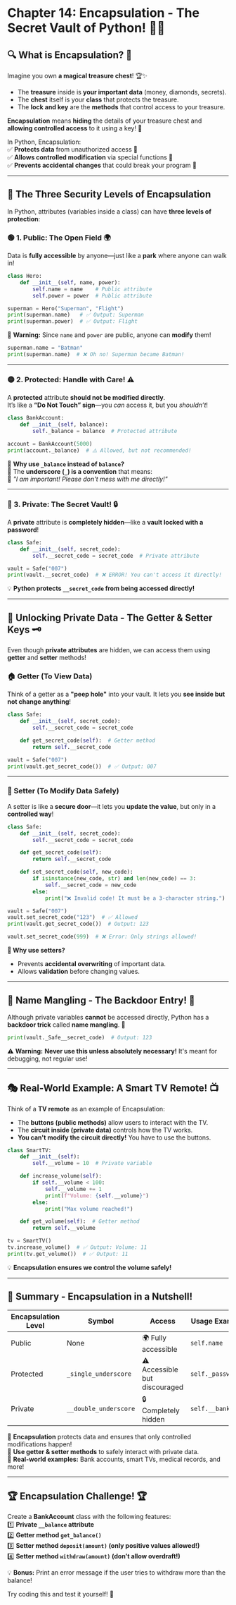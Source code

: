 # Chapter 14: Encapsulation - The Secret Vault of Python! 🔐🏦  

## 🔍 What is Encapsulation? 🤔  

Imagine you own **a magical treasure chest**! 🏆✨  
- The **treasure** inside is **your important data** (money, diamonds, secrets).  
- The **chest** itself is your **class** that protects the treasure.  
- The **lock and key** are the **methods** that control access to your treasure.  

**Encapsulation** means **hiding** the details of your treasure chest and **allowing controlled access** to it using a key! 🔑  

In Python, Encapsulation:  
✅ **Protects data** from unauthorized access 🚫  
✅ **Allows controlled modification** via special functions 🔄  
✅ **Prevents accidental changes** that could break your program 🛑  

---

## 🏰 The Three Security Levels of Encapsulation  

In Python, attributes (variables inside a class) can have **three levels of protection**:  

### 🟢 1. Public: The Open Field 🌍  
Data is **fully accessible** by anyone—just like a **park** where anyone can walk in!  

```python
class Hero:
    def __init__(self, name, power):
        self.name = name    # Public attribute
        self.power = power  # Public attribute

superman = Hero("Superman", "Flight")
print(superman.name)   # ✅ Output: Superman
print(superman.power)  # ✅ Output: Flight
```
📢 **Warning:** Since `name` and `power` are public, anyone can **modify** them!  

```python
superman.name = "Batman"  
print(superman.name)  # ❌ Oh no! Superman became Batman!
```

---

### 🟡 2. Protected: Handle with Care! ⚠️  
A **protected** attribute **should not be modified directly**.  
It’s like a **“Do Not Touch” sign**—you *can* access it, but you *shouldn’t*!  

```python
class BankAccount:
    def __init__(self, balance):
        self._balance = balance  # Protected attribute

account = BankAccount(5000)
print(account._balance)  # ⚠️ Allowed, but not recommended!
```
🤔 **Why use `_balance` instead of `balance`?**  
🔹 The **underscore (`_`) is a convention** that means:  
🚧 *"I am important! Please don't mess with me directly!"*  

---

### 🔴 3. Private: The Secret Vault! 🔒  
A **private** attribute is **completely hidden**—like a **vault locked with a password**!  

```python
class Safe:
    def __init__(self, secret_code):
        self.__secret_code = secret_code  # Private attribute

vault = Safe("007")
print(vault.__secret_code)  # ❌ ERROR! You can't access it directly!
```
💡 **Python protects `__secret_code` from being accessed directly!**  

---

## 🔑 Unlocking Private Data - The Getter & Setter Keys 🗝️  

Even though **private attributes** are hidden, we can access them using **getter** and **setter** methods!  

### 🏠 Getter (To View Data)  
Think of a getter as a **"peep hole"** into your vault. It lets you **see inside but not change anything**!  

```python
class Safe:
    def __init__(self, secret_code):
        self.__secret_code = secret_code  

    def get_secret_code(self):  # Getter method
        return self.__secret_code  

vault = Safe("007")
print(vault.get_secret_code())  # ✅ Output: 007
```
---

### 🔄 Setter (To Modify Data Safely)  
A setter is like a **secure door**—it lets you **update the value**, but only in a **controlled way**!  

```python
class Safe:
    def __init__(self, secret_code):
        self.__secret_code = secret_code  

    def get_secret_code(self):
        return self.__secret_code  

    def set_secret_code(self, new_code):
        if isinstance(new_code, str) and len(new_code) == 3:
            self.__secret_code = new_code
        else:
            print("❌ Invalid code! It must be a 3-character string.")

vault = Safe("007")
vault.set_secret_code("123")  # ✅ Allowed
print(vault.get_secret_code())  # Output: 123

vault.set_secret_code(999)  # ❌ Error: Only strings allowed!
```
**🔐 Why use setters?**  
- Prevents **accidental overwriting** of important data.  
- Allows **validation** before changing values.  

---

## 🚪 Name Mangling - The Backdoor Entry! 🚷  
Although private variables **cannot** be accessed directly, Python has a **backdoor trick** called **name mangling**. 🚪  

```python
print(vault._Safe__secret_code)  # Output: 123
```
⚠️ **Warning:** **Never use this unless absolutely necessary!** It's meant for debugging, not regular use!  

---

## 🎭 Real-World Example: A Smart TV Remote! 📺  

Think of a **TV remote** as an example of Encapsulation:  
- The **buttons (public methods)** allow users to interact with the TV.  
- The **circuit inside (private data)** controls how the TV works.  
- **You can't modify the circuit directly!** You have to use the buttons.  

```python
class SmartTV:
    def __init__(self):
        self.__volume = 10  # Private variable

    def increase_volume(self):
        if self.__volume < 100:
            self.__volume += 1
            print(f"Volume: {self.__volume}")
        else:
            print("Max volume reached!")

    def get_volume(self):  # Getter method
        return self.__volume

tv = SmartTV()
tv.increase_volume()  # ✅ Output: Volume: 11
print(tv.get_volume())  # ✅ Output: 11
```
💡 **Encapsulation ensures we control the volume safely!**  

---

## 🎯 Summary - Encapsulation in a Nutshell!  

| Encapsulation Level | Symbol | Access | Usage Example |
|---------------------|--------|--------|---------------|
| Public | None | 🌍 Fully accessible | `self.name` |
| Protected | `_single_underscore` | ⚠️ Accessible but discouraged | `self._password` |
| Private | `__double_underscore` | 🔒 Completely hidden | `self.__bank_pin` |

🔹 **Encapsulation** protects data and ensures that only controlled modifications happen!  
🔹 **Use getter & setter methods** to safely interact with private data.  
🔹 **Real-world examples:** Bank accounts, smart TVs, medical records, and more!  

---

## 🏆 Encapsulation Challenge! 🏆  

Create a **BankAccount** class with the following features:  
1️⃣ **Private `__balance` attribute**  
2️⃣ **Getter method `get_balance()`**  
3️⃣ **Setter method `deposit(amount)` (only positive values allowed!)**  
4️⃣ **Setter method `withdraw(amount)` (don’t allow overdraft!)**  

💡 **Bonus:** Print an error message if the user tries to withdraw more than the balance!  

Try coding this and test it yourself! 🚀  
